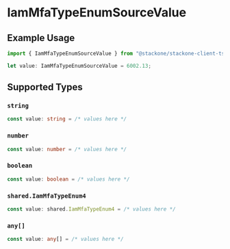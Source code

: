 # IamMfaTypeEnumSourceValue

## Example Usage

```typescript
import { IamMfaTypeEnumSourceValue } from "@stackone/stackone-client-ts/sdk/models/shared";

let value: IamMfaTypeEnumSourceValue = 6002.13;
```

## Supported Types

### `string`

```typescript
const value: string = /* values here */
```

### `number`

```typescript
const value: number = /* values here */
```

### `boolean`

```typescript
const value: boolean = /* values here */
```

### `shared.IamMfaTypeEnum4`

```typescript
const value: shared.IamMfaTypeEnum4 = /* values here */
```

### `any[]`

```typescript
const value: any[] = /* values here */
```

